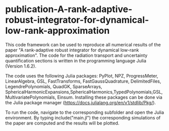 # publication-A-rank-adaptive-robust-integrator-for-dynamical-low-rank-approximation
This code framework can be used to reproduce all numerical results of the paper "A rank-adaptive robust integrator for dynamical low-rank approximation". The code for the radiation transport and uncertainty quantification sections is written in the programming language Julia (Version 1.6.2).

The code uses the following Julia packages: PyPlot, NPZ, ProgressMeter, LinearAlgebra, GSL, FastTransforms, FastGaussQuadrature, DelimitedFiles, LegendrePolynomials, QuadGK, SparseArrays, SphericalHarmonicExpansions,SphericalHarmonics,TypedPolynomials,GSL, MultivariatePolynomials, Einsum. Installing these packages can be done via the Julia package manager (https://docs.julialang.org/en/v1/stdlib/Pkg/).

To run the code, navigate to the corresponding subfolder and open the Julia environment. By typing include("main.jl") the corresponding simulations of the paper are computed and the results will be plotted. 
